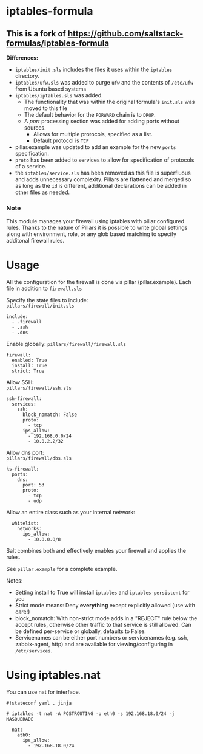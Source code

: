 iptables-formula
================
## This is a fork of https://github.com/saltstack-formulas/iptables-formula
__Differences:__  
* `iptables/init.sls` includes the files it uses within the `iptables` directory.
* `iptables/ufw.sls` was added to purge `ufw` and the contents of `/etc/ufw` from Ubuntu based systems
* `iptables/iptables.sls` was added. 
  * The functionality that was within the original formula's `init.sls` was moved to this file
  * The default behavior for the `FORWARD` chain is to `DROP`.
  * A _port_ processing section was added for adding ports without sources.
    * Allows for multiple protocols, specified as a list.
    * Default protocol is `TCP`
* pillar.example was updated to add an example for the new `ports` specification.
* `proto` has been added to services to allow for specification of protocols of a service.
* the `iptables/service.sls` has been removed as this file is superfluous and adds unnecessary complexity. Pillars are flattened and merged so as long as the `id` is different, additional declarations can be added in other files as needed.

### Note
This module manages your firewall using iptables with pillar configured rules. 
Thanks to the nature of Pillars it is possible to write global settings along with environment, role, or any glob based matching to specify additonal firewall rules.

Usage
=====

All the configuration for the firewall is done via pillar (pillar.example). Each file in addition to `firewall.sls` 

Specify the state files to include:    
`pillars/firewall/init.sls`  
```
include:  
  - .firewall  
  - .ssh  
  - .dns  
```
Enable globally: 
`pillars/firewall/firewall.sls`  
```
firewall:  
  enabled: True  
  install: True    
  strict: True  
```

Allow SSH:  
`pillars/firewall/ssh.sls`
```
ssh-firewall:
  services:
    ssh:
      block_nomatch: False
      proto:
        - tcp
      ips_allow:
        - 192.168.0.0/24
        - 10.0.2.2/32
```

Allow dns port:  
`pillars/firewall/dbs.sls`
```
ks-firewall:
  ports:
    dns:
      port: 53
      proto:
        - tcp
        - udp
```

Allow an entire class such as your internal network:  

```
  whitelist:
    networks:
      ips_allow:
        - 10.0.0.0/8
```

Salt combines both and effectively enables your firewall and applies the rules.

See `pillar.example` for a complete example.

Notes:
 * Setting install to True will install `iptables` and `iptables-persistent` for you
 * Strict mode means: Deny **everything** except explicitly allowed (use with care!)
 * block_nomatch: With non-strict mode adds in a "REJECT" rule below the accept rules, otherwise other traffic to that service is still allowed. Can be defined per-service or globally, defaults to False.
 * Servicenames can be either port numbers or servicenames (e.g. ssh, zabbix-agent, http) and are available for viewing/configuring in `/etc/services`.


Using iptables.nat
==================

You can use nat for interface.

```
#!stateconf yaml . jinja

# iptables -t nat -A POSTROUTING -o eth0 -s 192.168.18.0/24 -j MASQUERADE

  nat:
    eth0:
      ips_allow:
        - 192.168.18.0/24
```

